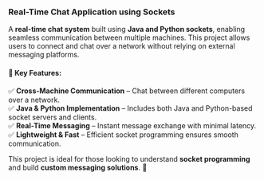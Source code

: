 ### **Real-Time Chat Application using Sockets**  

A **real-time chat system** built using **Java and Python sockets**, enabling seamless communication between multiple machines. This project allows users to connect and chat over a network without relying on external messaging platforms.  

#### **🔹 Key Features:**  
✅ **Cross-Machine Communication** – Chat between different computers over a network.  
✅ **Java & Python Implementation** – Includes both Java and Python-based socket servers and clients.  
✅ **Real-Time Messaging** – Instant message exchange with minimal latency.  
✅ **Lightweight & Fast** – Efficient socket programming ensures smooth communication.  

This project is ideal for those looking to understand **socket programming** and build **custom messaging solutions**. 🚀
